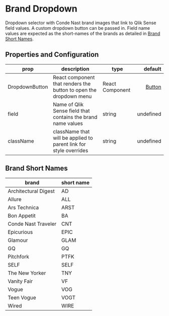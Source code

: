 # Brand Dropdown

Dropdown selector with Conde Nast brand images that link to Qlik Sense field values.
A custom dropdown button can be passed in. Field name values are expected as the short-names of the brands as detailed in [Brand Short Names](./#brandshortnames).

## Properties and Configuration

| prop           | description                                                       | type            |                       default |
| -------------- | ----------------------------------------------------------------- | --------------- | ----------------------------: |
| DropdownButton | React component that renders the button to open the dropdown menu | React Component | [Button](../Button/README.md) |
| field          | Name of Qlik Sense field that contains the brand name values      | string          |                     undefined |
| className      | className that will be applied to parent link for style overrides | string          |                     undefined |

## Brand Short Names

| brand                | short name |
| -------------------- | ---------- |
| Architectural Digest | AD         |
| Allure               | ALL        |
| Ars Technica         | ARST       |
| Bon Appetit          | BA         |
| Conde Nast Traveler  | CNT        |
| Epicurious           | EPIC       |
| Glamour              | GLAM       |
| GQ                   | GQ         |
| Pitchfork            | PTFK       |
| SELF                 | SELF       |
| The New Yorker       | TNY        |
| Vanity Fair          | VF         |
| Vogue                | VOG        |
| Teen Vogue           | VOGT       |
| Wired                | WIRE       |
